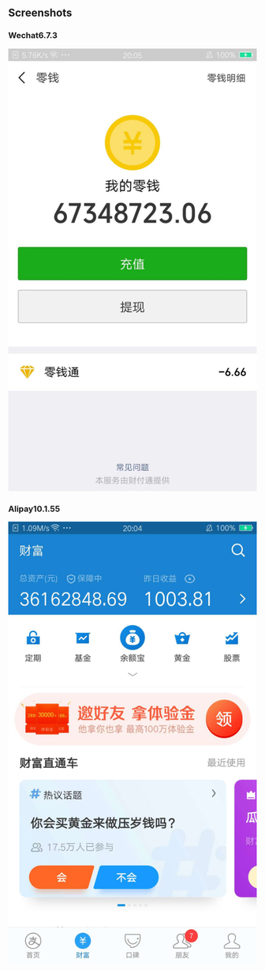 ## Screenshots
### Wechat6.7.3
![wechat](images/wechat_money.jpg)
### Alipay10.1.55
![alipay](images/alipay_money.jpg)
